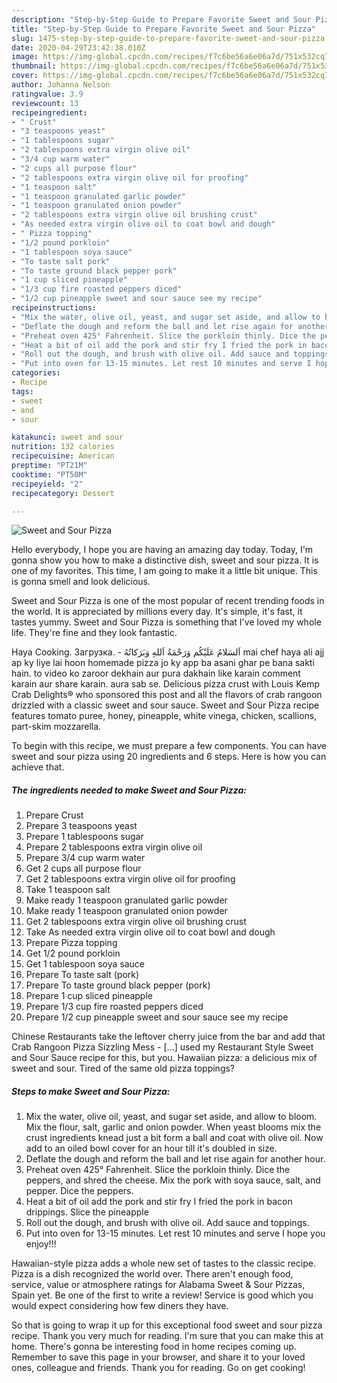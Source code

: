 ```yaml
---
description: "Step-by-Step Guide to Prepare Favorite Sweet and Sour Pizza"
title: "Step-by-Step Guide to Prepare Favorite Sweet and Sour Pizza"
slug: 1475-step-by-step-guide-to-prepare-favorite-sweet-and-sour-pizza
date: 2020-04-29T23:42:38.010Z
image: https://img-global.cpcdn.com/recipes/f7c6be56a6e06a7d/751x532cq70/sweet-and-sour-pizza-recipe-main-photo.jpg
thumbnail: https://img-global.cpcdn.com/recipes/f7c6be56a6e06a7d/751x532cq70/sweet-and-sour-pizza-recipe-main-photo.jpg
cover: https://img-global.cpcdn.com/recipes/f7c6be56a6e06a7d/751x532cq70/sweet-and-sour-pizza-recipe-main-photo.jpg
author: Johanna Nelson
ratingvalue: 3.9
reviewcount: 13
recipeingredient:
- " Crust"
- "3 teaspoons yeast"
- "1 tablespoons sugar"
- "2 tablespoons extra virgin olive oil"
- "3/4 cup warm water"
- "2 cups all purpose flour"
- "2 tablespoons extra virgin olive oil for proofing"
- "1 teaspoon salt"
- "1 teaspoon granulated garlic powder"
- "1 teaspoon granulated onion powder"
- "2 tablespoons extra virgin olive oil brushing crust"
- "As needed extra virgin olive oil to coat bowl and dough"
- " Pizza topping"
- "1/2 pound porkloin"
- "1 tablespoon soya sauce"
- "To taste salt pork"
- "To taste ground black pepper pork"
- "1 cup sliced pineapple"
- "1/3 cup fire roasted peppers diced"
- "1/2 cup pineapple sweet and sour sauce see my recipe"
recipeinstructions:
- "Mix the water, olive oil, yeast, and sugar set aside, and allow to bloom. Mix the flour, salt, garlic and onion powder. When yeast blooms mix the crust ingredients knead just a bit form a ball and coat with olive oil. Now add to an oiled bowl cover for an hour till it&#39;s doubled in size."
- "Deflate the dough and reform the ball and let rise again for another hour."
- "Preheat oven 425° Fahrenheit. Slice the porkloin thinly. Dice the peppers, and shred the cheese. Mix the pork with soya sauce, salt, and pepper. Dice the peppers."
- "Heat a bit of oil add the pork and stir fry I fried the pork in bacon drippings. Slice the pineapple"
- "Roll out the dough, and brush with olive oil. Add sauce and toppings."
- "Put into oven for 13-15 minutes. Let rest 10 minutes and serve I hope you enjoy!!!"
categories:
- Recipe
tags:
- sweet
- and
- sour

katakunci: sweet and sour 
nutrition: 132 calories
recipecuisine: American
preptime: "PT21M"
cooktime: "PT50M"
recipeyield: "2"
recipecategory: Dessert

---
```



![Sweet and Sour Pizza](https://img-global.cpcdn.com/recipes/f7c6be56a6e06a7d/751x532cq70/sweet-and-sour-pizza-recipe-main-photo.jpg)

Hello everybody, I hope you are having an amazing day today. Today, I'm gonna show you how to make a distinctive dish, sweet and sour pizza. It is one of my favorites. This time, I am going to make it a little bit unique. This is gonna smell and look delicious.

Sweet and Sour Pizza is one of the most popular of recent trending foods in the world. It is appreciated by millions every day. It's simple, it's fast, it tastes yummy. Sweet and Sour Pizza is something that I've loved my whole life. They're fine and they look fantastic.

Haya Cooking. Загрузка. - اَلسَلامُ عَلَيْكُم وَرَحْمَةُ اَللهِ وَبَرَكاتُهُ‎ mai chef haya ali ajj ap ky liye lai hoon homemade pizza jo ky app ba asani ghar pe bana sakti hain. to video ko zaroor dekhain aur pura dakhain like karain comment karain aur share karain. aura sab se. Delicious pizza crust with Louis Kemp Crab Delights® who sponsored this post and all the flavors of crab rangoon drizzled with a classic sweet and sour sauce. Sweet and Sour Pizza recipe features tomato puree, honey, pineapple, white vinega, chicken, scallions, part-skim mozzarella.


To begin with this recipe, we must prepare a few components. You can have sweet and sour pizza using 20 ingredients and 6 steps. Here is how you can achieve that.

<!--inarticleads1-->

##### The ingredients needed to make Sweet and Sour Pizza:

1. Prepare  Crust
1. Prepare 3 teaspoons yeast
1. Prepare 1 tablespoons sugar
1. Prepare 2 tablespoons extra virgin olive oil
1. Prepare 3/4 cup warm water
1. Get 2 cups all purpose flour
1. Get 2 tablespoons extra virgin olive oil for proofing
1. Take 1 teaspoon salt
1. Make ready 1 teaspoon granulated garlic powder
1. Make ready 1 teaspoon granulated onion powder
1. Get 2 tablespoons extra virgin olive oil brushing crust
1. Take As needed extra virgin olive oil to coat bowl and dough
1. Prepare  Pizza topping
1. Get 1/2 pound porkloin
1. Get 1 tablespoon soya sauce
1. Prepare To taste salt (pork)
1. Prepare To taste ground black pepper (pork)
1. Prepare 1 cup sliced pineapple
1. Prepare 1/3 cup fire roasted peppers diced
1. Prepare 1/2 cup pineapple sweet and sour sauce see my recipe


Chinese Restaurants take the leftover cherry juice from the bar and add that Crab Rangoon Pizza Sizzling Mess - […] used my Restaurant Style Sweet and Sour Sauce recipe for this, but you. Hawaiian pizza: a delicious mix of sweet and sour. Tired of the same old pizza toppings? 

<!--inarticleads2-->

##### Steps to make Sweet and Sour Pizza:

1. Mix the water, olive oil, yeast, and sugar set aside, and allow to bloom. Mix the flour, salt, garlic and onion powder. When yeast blooms mix the crust ingredients knead just a bit form a ball and coat with olive oil. Now add to an oiled bowl cover for an hour till it&#39;s doubled in size.
1. Deflate the dough and reform the ball and let rise again for another hour.
1. Preheat oven 425° Fahrenheit. Slice the porkloin thinly. Dice the peppers, and shred the cheese. Mix the pork with soya sauce, salt, and pepper. Dice the peppers.
1. Heat a bit of oil add the pork and stir fry I fried the pork in bacon drippings. Slice the pineapple
1. Roll out the dough, and brush with olive oil. Add sauce and toppings.
1. Put into oven for 13-15 minutes. Let rest 10 minutes and serve I hope you enjoy!!!


Hawaiian-style pizza adds a whole new set of tastes to the classic recipe. Pizza is a dish recognized the world over. There aren&#39;t enough food, service, value or atmosphere ratings for Alabama Sweet &amp; Sour Pizzas, Spain yet. Be one of the first to write a review! Service is good which you would expect considering how few diners they have. 

So that is going to wrap it up for this exceptional food sweet and sour pizza recipe. Thank you very much for reading. I'm sure that you can make this at home. There's gonna be interesting food in home recipes coming up. Remember to save this page in your browser, and share it to your loved ones, colleague and friends. Thank you for reading. Go on get cooking!
